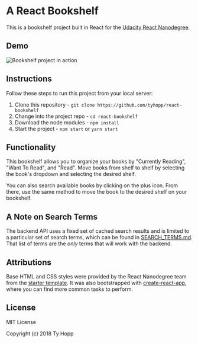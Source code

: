 # A React Bookshelf

This is a bookshelf project built in React for the [Udacity React Nanodegree](https://www.udacity.com/course/react-nanodegree--nd019).

## Demo
![Bookshelf project in action](https://github.com/tyhopp/react-bookshelf/blob/master/bookshelf-demo.gif)

## Instructions

Follow these steps to run this project from your local server: 

1. Clone this repository - `git clone https://github.com/tyhopp/react-bookshelf`
2. Change into the project repo - `cd react-bookshelf`
3. Download the node modules - `npm install`
4. Start the project - `npm start` or `yarn start`

## Functionality

This bookshelf allows you to organize your books by "Currently Reading", "Want To Read", and "Read". Move books from shelf to shelf by selecting the book's dropdown and selecting the desired shelf. 

You can also search available books by clicking on the plus icon. From there, use the same method to move the book to the desired shelf on your bookshelf.

## A Note on Search Terms

The backend API uses a fixed set of cached search results and is limited to a particular set of search terms, which can be found in [SEARCH_TERMS.md](SEARCH_TERMS.md). That list of terms are the _only_ terms that will work with the backend.

## Attributions

Base HTML and CSS styles were provided by the React Nanodegree team from the [starter template](https://github.com/udacity/reactnd-project-myreads-starter). It was also bootstrapped with [create-react-app](https://github.com/facebookincubator/create-react-app/blob/master/packages/react-scripts/template/README.md), where you can find more common tasks to perform.

## License

MIT License

Copyright (c) 2018 Ty Hopp

